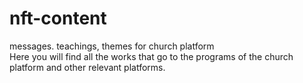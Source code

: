 # nft-content

messages. teachings, themes for church platform  
Here you will find all the works that go to the programs of the church platform and other relevant platforms.
